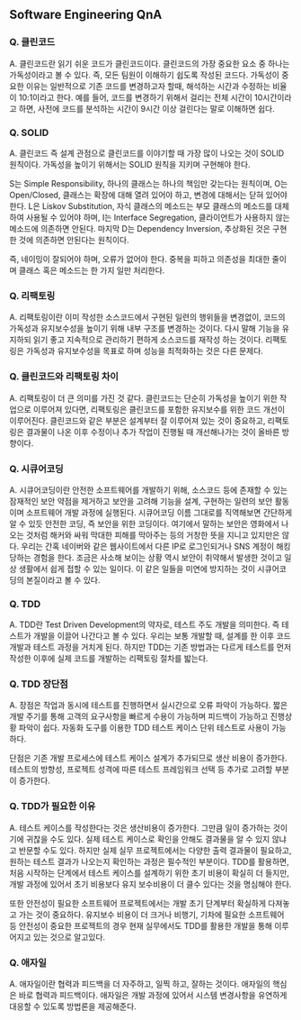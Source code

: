 ## Software Engineering QnA

### Q. 클린코드
A. 클린코드란 읽기 쉬운 코드가 클린코드이다. 클린코드의 가장 중요한 요소 중 하나는 가독성이라고 볼 수 있다. 즉, 모든 팀원이 이해하기 쉽도록 작성된 코드다. 가독성이 중요한 이유는 일반적으로 기존 코드를 변경하고자 할때, 해석하는 시간과 수정하는 비율이 10:1이라고 한다. 예를 들어, 코드를 변경하기 위해서 걸리는 전체 시간이 10시간이라고 하면, 사전에 코드를 분석하는 시간이 9시간 이상 걸린다는 말로 이해하면 쉽다.

### Q. SOLID
A. 클린코드 즉 설계 관점으로 클린코드를 이야기할 때 가장 많이 나오는 것이 SOLID 원칙이다. 가독성을 높이기 위해서는 SOLID 원칙을 지키며 구현해야 한다. 

S는 Simple Responsibility, 하나의 클래스는 하나의 책임만 갖는다는 원칙이며, O는 Open/Closed, 클래스는 확장에 대해 열려 있어야 하고, 변경에 대해서는 닫혀 있어야한다. L은 Liskov Substitution, 자식 클래스의 메소드는 부모 클래스의 메소드를 대체하여 사용될 수 있어야 하며, I는 Interface Segregation, 클라이언트가 사용하지 않는 메소드에 의존하면 안된다. 마지막 D는 Dependency Inversion, 추상화된 것은 구현한 것에 의존하면 안된다는 원칙이다.

즉, 네이밍이 잘되어야 하며, 오류가 없어야 한다. 중복을 피하고 의존성을 최대한 줄이며 클래스 혹은 메소드는 한 가지 일만 처리한다.

### Q. 리팩토링
A. 리팩토링이란 이미 작성한 소스코드에서 구현된 일련의 행위들을 변경없이, 코드의 가독성과 유지보수성을 높이기 위해 내부 구조를 변경하는 것이다. 다시 말해 기능을 유지하되 읽기 좋고 지속적으로 관리하기 편하게 소스코드를 재작성 하는 것이다. 리팩토링은 가독성과 유지보수성을 목표로 하며 성능을 최적화하는 것은 다른 문제다.

### Q. 클린코드와 리팩토링 차이
A. 리팩토링이 더 큰 의미를 가진 것 같다. 클린코드는 단순히 가독성을 높이기 위한 작업으로 이루어져 있다면, 리팩토링은 클린코드를 포함한 유지보수를 위한 코드 개선이 이루어진다. 클린코드와 같은 부분은 설계부터 잘 이루어져 있는 것이 중요하고, 리팩토링은 결과물이 나온 이후 수정이나 추가 작업이 진행될 때 개선해나가는 것이 올바른 방향이다.

### Q. 시큐어코딩
A. 시큐어코딩이란 안전한 소프트웨어를 개발하기 위해, 소스코드 등에 존재할 수 있는 잠재적인 보안 약점을 제거하고 보안을 고려해 기능을 설계, 구현하는 일련의 보안 활동이며 소프트웨어 개발 과정에 실행된다. 시큐어코딩 이름 그대로를 직역해보면 간단하게 알 수 있듯 안전한 코딩, 즉 보안을 위한 코딩이다. 여기에서 말하는 보안은 영화에서 나오는 것처럼 해커와 싸워 막대한 피해를 막아주는 등의 거창한 뜻을 지니고 있지만은 않다. 우리는 간혹 네이버와 같은 웹사이트에서 다른 IP로 로그인되거나 SNS 계정이 해킹당하는 경험을 한다. 조금은 사소해 보이는 상황 역시 보안이 취약해서 발생한 것이고 일상 생활에서 쉽게 접할 수 있는 일이다. 이 같은 일들을 미연에 방지하는 것이 시큐어코딩의 본질이라고 볼 수 있다.

### Q. TDD
A. TDD란 Test Driven Development의 약자로, 테스트 주도 개발을 의미한다. 즉 테스트가 개발을 이끌어 나간다고 볼 수 있다. 우리는 보통 개발할 때, 설계를 한 이후 코드 개발과 테스트 과정을 거치게 된다. 하지만 TDD는 기존 방법과는 다르게 테스트를 먼저 작성한 이후에 실제 코드를 개발하는 리팩토링 절차를 밟는다.

### Q. TDD 장단점
A. 장점은 작업과 동시에 테스트를 진행하면서 실시간으로 오류 파악이 가능하다. 짧은 개발 주기를 통해 고객의 요구사항을 빠르게 수용이 가능하며 피드백이 가능하고 진행상황 파악이 쉽다. 자동화 도구를 이용한 TDD 테스트 케이스 단위 테스트로 사용이 가능하다.

단점은 기존 개발 프로세스에 테스트 케이스 설계가 추가되므로 생산 비용이 증가한다. 테스트의 방향성, 프로젝트 성격에 따른 테스트 프레임워크 선택 등 추가로 고려할 부분이 증가한다.

### Q. TDD가 필요한 이유
A. 테스트 케이스를 작성한다는 것은 생산비용이 증가한다. 그만큼 일이 증가하는 것이기에 귀찮을 수도 있다. 실제 테스트 케이스로 확인을 안해도 결과물을 알 수 있지 않냐고 반문할 수도 있다. 하지만 실제 실무 프로젝트에서는 다양한 출력 결과물이 필요하고, 원하는 테스트 결과가 나오는지 확인하는 과정은 필수적인 부분이다. TDD를 활용하면, 처음 시작하는 단계에서 테스트 케이스를 설계하기 위한 초기 비용이 확실히 더 들지만, 개발 과정에 있어서 초기 비용보다 유지 보수비용이 더 클수 있다는 것을 명심해야 한다.

또한 안전성이 필요한 소프트웨어 프로젝트에서는 개발 초기 단계부터 확실하게 다져놓고 가는 것이 중요하다. 유지보수 비용이 더 크거나 비행기, 기차에 필요한 소프트웨어 등 안전성이 중요한 프로젝트의 경우 현재 실무에서도 TDD를 활용한 개발을 통해 이루어지고 있는 것으로 알고있다.

### Q. 애자일
A. 애자일이란 협력과 피드백을 더 자주하고, 일찍 하고, 잘하는 것이다. 애자일의 핵심은 바로 협력과 피드백이다. 애자일은 개발 과정에 있어서 시스템 변경사항을 유연하게 대응할 수 있도록 방법론을 제공해준다.

